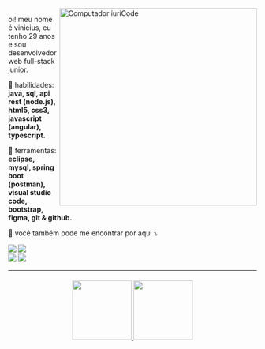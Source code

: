 
<img src="https://raw.githubusercontent.com/MicaelliMedeiros/micaellimedeiros/master/image/computer-illustration.png" min-width="400px" max-width="400px" width="400px" align="right" alt="Computador iuriCode">

<p align="left"> 
oi! meu nome é vinicius, eu tenho 29 anos e sou desenvolvedor web full-stack junior. 
</p>

<p align="left">
  🚀 habilidades: <strong>java, sql, api rest (node.js), html5, css3, javascript (angular), typescript.</strong>
</p>

<p align="left">
🔨 ferramentas: <strong>eclipse, mysql, spring boot (postman), visual studio code, bootstrap, figma, git & github.</strong>
</p>

<p align="left">
📧 você também pode me encontrar por aqui ⤵️
</p>

<p align="left">

<a href = "mailto:viniaislan@gmail.com" target="_blank"><img src="https://img.shields.io/badge/-Gmail-%23333?style=for-the-badge&logo=gmail&logoColor=white"></a>
<a href="https://www.linkedin.com/in/viniciusaislan/" target="_blank"><img src="https://img.shields.io/badge/-LinkedIn-%230077B5?style=for-the-badge&logo=linkedin&logoColor=white"></a>  
<a href="https://discord.com/users/912707020703027282" target="_blank"><img src="https://img.shields.io/badge/Discord-7289DA?style=for-the-badge&logo=discord&logoColor=white"></a> 
<a href="https://instagram.com/viniciusaislan" target="_blank"><img src="https://img.shields.io/badge/-Instagram-%23E4405F?style=for-the-badge&logo=instagram&logoColor=white"></a>

</p>

--------------

<h4 align="center">
  <a href="https://github.com/viniciusaislan">
  <img height="120em" src="https://github-readme-stats.vercel.app/api?username=viniciusaislan&show_icons=true&theme=radical&include_all_commits=true&count_private=true"/>
  <img height="120em" src="https://github-readme-stats.vercel.app/api/top-langs/?username=viniciusaislan&layout=compact&langs_count=7&theme=radical"/> </h4>
